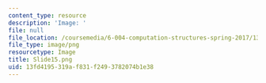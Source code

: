 ```yaml
---
content_type: resource
description: 'Image: '
file: null
file_location: /coursemedia/6-004-computation-structures-spring-2017/13fd4195319af831f2493782074b1e38_Slide15.png
file_type: image/png
resourcetype: Image
title: Slide15.png
uid: 13fd4195-319a-f831-f249-3782074b1e38
---
```

